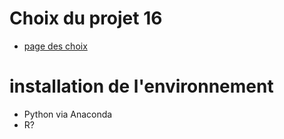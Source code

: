 # Choix du projet 16
* [page des choix](./docs/CHOIX.md)
# installation de l'environnement
* Python via Anaconda
* R?